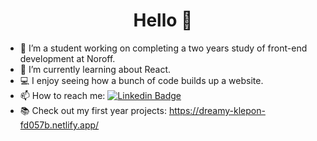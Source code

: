 <h1 align="center">Hello 👋 </h1>

- 🏫 I’m a student working on completing a two years study of front-end development at Noroff.
- 🌱 I’m currently learning about React.
- 💻 I enjoy seeing how a bunch of code builds up a website.
- 📫 How to reach me: [![Linkedin Badge](https://img.shields.io/badge/-Hanna-blue?style=flat&logo=Linkedin&logoColor=white)](https://www.linkedin.com/in/hanna-fjeldsaa-0b4797127/)
- 📚 Check out my first year projects: https://dreamy-klepon-fd057b.netlify.app/

